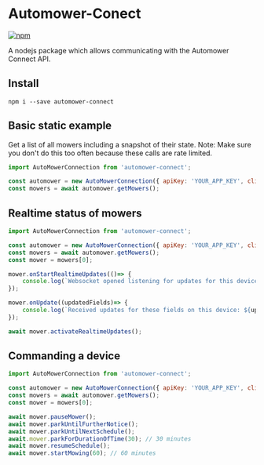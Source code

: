 # Automower-Conect

[![npm](https://badgen.net/npm/v/gardena-smart-system)](https://www.npmjs.com/package/gardena-smart-system)

A nodejs package which allows communicating with the Automower Connect API.

## Install

`npm i --save automower-connect`

## Basic static example
Get a list of all mowers including a snapshot of their state.
Note: Make sure you don't do this too often because these calls are rate limited.

```javascript
import AutoMowerConnection from 'automower-connect';

const automower = new AutoMowerConnection({ apiKey: 'YOUR_APP_KEY', clientSecret:'YOUR_APP_SECRET' });
const mowers = await automower.getMowers();
```

## Realtime status of mowers
```javascript
import AutoMowerConnection from 'automower-connect';

const automower = new AutoMowerConnection({ apiKey: 'YOUR_APP_KEY', clientSecret:'YOUR_APP_SECRET' });
const mowers = await automower.getMowers();
const mower = mowers[0];

mower.onStartRealtimeUpdates(()=> {
    console.log(`Websocket opened listening for updates for this device.`);
});

mower.onUpdate((updatedFields)=> {
    console.log(`Received updates for these fields on this device: ${updatedFields}`);
});

await mower.activateRealtimeUpdates();
```

## Commanding a device
```javascript
import AutoMowerConnection from 'automower-connect';

const automower = new AutoMowerConnection({ apiKey: 'YOUR_APP_KEY', clientSecret:'YOUR_APP_SECRET' });
const mowers = await automower.getMowers();
const mower = mowers[0];

await mower.pauseMower();
await mower.parkUntilFurtherNotice();
await mower.parkUntilNextSchedule();
await.mower.parkForDurationOfTime(30); // 30 minutes
await mower.resumeSchedule();
await mower.startMowing(60); // 60 minutes
```